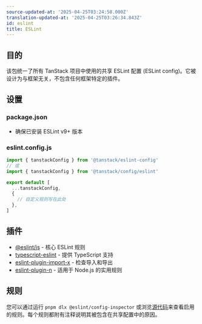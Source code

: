 ```yaml
---
source-updated-at: '2025-04-25T03:24:58.000Z'
translation-updated-at: '2025-04-25T03:26:34.843Z'
id: eslint
title: ESLint
---
```

## 目的

该包统一了所有 TanStack 项目中使用的共享 ESLint 配置 (ESLint config)。它被设计为与框架无关，不包含任何框架特定的插件。

## 设置

### package.json

- 确保已安装 ESLint v9+ 版本

### eslint.config.js

```js
import { tanstackConfig } from '@tanstack/eslint-config'
// 或
import { tanstackConfig } from '@tanstack/config/eslint'

export default [
  ...tanstackConfig,
  {
    // 自定义规则写在此处
  },
]
```

## 插件

- [@eslint/js](https://github.com/eslint/eslint) - 核心 ESLint 规则
- [typescript-eslint](https://github.com/typescript-eslint/typescript-eslint) - 提供 TypeScript 支持
- [eslint-plugin-import-x](https://github.com/un-ts/eslint-plugin-import-x) - 检查导入和导出
- [eslint-plugin-n](https://github.com/eslint-community/eslint-plugin-n) - 适用于 Node.js 的实用规则

## 规则

您可以通过运行 `pnpm dlx @eslint/config-inspector` 或浏览[源代码](https://github.com/TanStack/config/tree/main/packages/eslint-config)来查看启用的规则。每个规则都附有注释说明其被包含在共享配置中的原因。
